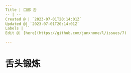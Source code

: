 ```yaml
---
Title | 口部 舌
-- | --
Created @ | `2023-07-01T20:14:01Z`
Updated @| `2023-07-01T20:14:01Z`
Labels | ``
Edit @| [here](https://github.com/junxnone/l/issues/7)

---
```

# 舌头锻炼
